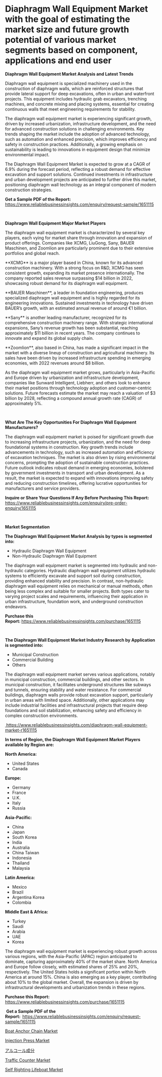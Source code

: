 <p><h1>Diaphragm Wall Equipment Market with the goal of estimating the market size and future growth potential of various market segments based on component, applications and end user</h1></p><p><strong>Diaphragm Wall Equipment Market Analysis and Latest Trends</strong></p>
<p><p>Diaphragm wall equipment is specialized machinery used in the construction of diaphragm walls, which are reinforced structures that provide lateral support for deep excavations, often in urban and waterfront projects. This equipment includes hydraulic grab excavators, trenching machines, and concrete mixing and placing systems, essential for creating continuous walls that meet engineering requirements for stability.</p><p>The diaphragm wall equipment market is experiencing significant growth, driven by increased urbanization, infrastructure development, and the need for advanced construction solutions in challenging environments. Key trends shaping the market include the adoption of advanced technology, such as automation and enhanced precision, which improves efficiency and safety in construction practices. Additionally, a growing emphasis on sustainability is leading to innovations in equipment design that minimize environmental impact.</p><p>The Diaphragm Wall Equipment Market is expected to grow at a CAGR of 6.9% during the forecast period, reflecting a robust demand for effective excavation and support solutions. Continued investments in infrastructure and urban development projects are anticipated to further drive this market, positioning diaphragm wall technology as an integral component of modern construction strategies.</p></p>
<p><strong>Get a Sample PDF of the Report:&nbsp;</strong> <a href="https://www.reliablebusinessinsights.com/enquiry/request-sample/1651115?utm_campaign=101&utm_medium=2&utm_source=Github&utm_content=ia&utm_term=17022025&utm_id=diaphragm-wall-equipment">https://www.reliablebusinessinsights.com/enquiry/request-sample/1651115</a></p>
<p>&nbsp;</p>
<p><strong>Diaphragm Wall Equipment Major Market Players</strong></p>
<p><p>The diaphragm wall equipment market is characterized by several key players, each vying for market share through innovation and expansion of product offerings. Companies like XCMG, LiuGong, Sany, BAUER Maschinen, and Zoomlion are particularly prominent due to their extensive portfolios and global reach.</p><p>**XCMG** is a major player based in China, known for its advanced construction machinery. With a strong focus on R&D, XCMG has seen consistent growth, expanding its market presence internationally. The company reported sales revenue surpassing $14 billion in 2022, showcasing robust demand for its diaphragm wall equipment.</p><p>**BAUER Maschinen**, a leader in foundation engineering, produces specialized diaphragm wall equipment and is highly regarded for its engineering innovations. Sustained investments in technology have driven BAUER’s growth, with an estimated annual revenue of around €1 billion.</p><p>**Sany** is another leading manufacturer, recognized for its comprehensive construction machinery range. With strategic international expansions, Sany’s revenue growth has been substantial, reaching approximately $11 billion in recent years. The company continues to innovate and expand its global supply chain.</p><p>**Zoomlion**, also based in China, has made a significant impact in the market with a diverse lineup of construction and agricultural machinery. Its sales have been driven by increased infrastructure spending in emerging economies, with 2022 revenues around $8 billion.</p><p>As the diaphragm wall equipment market grows, particularly in Asia-Pacific and Europe driven by urbanization and infrastructure development, companies like Sunward Intelligent, Liebherr, and others look to enhance their market positions through technology adoption and customer-centric solutions. Future forecasts estimate the market may reach a valuation of $3 billion by 2028, reflecting a compound annual growth rate (CAGR) of approximately 5%.</p></p>
<p>&nbsp;</p>
<p><strong>What Are The Key Opportunities For Diaphragm Wall Equipment Manufacturers?</strong></p>
<p><p>The diaphragm wall equipment market is poised for significant growth due to increasing infrastructure projects, urbanization, and the need for deep foundational systems in construction. Key growth trends include advancements in technology, such as increased automation and efficiency of excavation techniques. The market is also driven by rising environmental concerns, prompting the adoption of sustainable construction practices. Future outlook indicates robust demand in emerging economies, bolstered by government investments in transport and urban development. As a result, the market is expected to expand with innovations improving safety and reducing construction timelines, offering lucrative opportunities for manufacturers and service providers.</p></p>
<p><strong>Inquire or Share Your Questions If Any Before Purchasing This Report:</strong> <a href="https://www.reliablebusinessinsights.com/enquiry/pre-order-enquiry/1651115?utm_campaign=101&utm_medium=2&utm_source=Github&utm_content=ia&utm_term=17022025&utm_id=diaphragm-wall-equipment">https://www.reliablebusinessinsights.com/enquiry/pre-order-enquiry/1651115</a></p>
<p>&nbsp;</p>
<p><strong>Market Segmentation</strong></p>
<p><strong>The Diaphragm Wall Equipment Market Analysis by types is segmented into:</strong></p>
<p><ul><li>Hydraulic Diaphragm Wall Equipment</li><li>Non-Hydraulic Diaphragm Wall Equipment</li></ul></p>
<p><p>The diaphragm wall equipment market is segmented into hydraulic and non-hydraulic categories. Hydraulic diaphragm wall equipment utilizes hydraulic systems to efficiently excavate and support soil during construction, providing enhanced stability and precision. In contrast, non-hydraulic diaphragm wall equipment relies on mechanical or manual methods, often being less complex and suitable for smaller projects. Both types cater to varying project scales and requirements, influencing their application in urban infrastructure, foundation work, and underground construction endeavors.</p></p>
<p><strong>Purchase this Report:&nbsp;</strong><a href="https://www.reliablebusinessinsights.com/purchase/1651115?utm_campaign=101&utm_medium=2&utm_source=Github&utm_content=ia&utm_term=17022025&utm_id=diaphragm-wall-equipment">https://www.reliablebusinessinsights.com/purchase/1651115</a></p>
<p>&nbsp;</p>
<p><strong>The Diaphragm Wall Equipment Market Industry Research by Application is segmented into:</strong></p>
<p><ul><li>Municipal Construction</li><li>Commercial Building</li><li>Others</li></ul></p>
<p><p>The diaphragm wall equipment market serves various applications, notably in municipal construction, commercial buildings, and other sectors. In municipal construction, it facilitates underground structures like subways and tunnels, ensuring stability and water resistance. For commercial buildings, diaphragm walls provide robust excavation support, particularly in urban areas with limited space. Additionally, other applications may include industrial facilities and infrastructural projects that require deep foundations and soil stabilization, enhancing safety and efficiency in complex construction environments.</p></p>
<p><a href="https://www.reliablebusinessinsights.com/diaphragm-wall-equipment-market-r1651115?utm_campaign=101&utm_medium=2&utm_source=Github&utm_content=ia&utm_term=17022025&utm_id=diaphragm-wall-equipment">&nbsp;https://www.reliablebusinessinsights.com/diaphragm-wall-equipment-market-r1651115</a></p>
<p><strong>In terms of Region, the Diaphragm Wall Equipment Market Players available by Region are:</strong></p>
<p>
    <p> <strong> North America: </strong>
        <ul>
            <li>United States</li>
            <li>Canada</li>
        </ul>
        </p> 
    <p> <strong> Europe: </strong>
        <ul>
            <li>Germany</li>
            <li>France</li>
            <li>U.K.</li>
            <li>Italy</li>
            <li>Russia</li>
        </ul>
        </p> 
    <p> <strong> Asia-Pacific: </strong>
        <ul>
            <li>China</li>
            <li>Japan</li>
            <li>South Korea</li>
            <li>India</li>
            <li>Australia</li>
            <li>China Taiwan</li>
            <li>Indonesia</li>
            <li>Thailand</li>
            <li>Malaysia</li>
        </ul>
        </p> 
    <p> <strong> Latin America: </strong>
        <ul>
            <li>Mexico</li>
            <li>Brazil</li>
            <li>Argentina Korea</li>
            <li>Colombia</li>
        </ul>
        </p> 
    <p> <strong> Middle East & Africa: </strong>
        <ul>
            <li>Turkey</li>
            <li>Saudi</li>
            <li>Arabia</li>
            <li>UAE</li>
            <li>Korea</li>
        </ul>
    </p>
    </p>
<p><p>The diaphragm wall equipment market is experiencing robust growth across various regions, with the Asia-Pacific (APAC) region anticipated to dominate, capturing approximately 40% of the market share. North America and Europe follow closely, with estimated shares of 25% and 20%, respectively. The United States holds a significant portion within North America at around 15%. China is also emerging as a key player, contributing about 10% to the global market. Overall, the expansion is driven by infrastructural developments and urbanization trends in these regions.</p></p>
<p><strong>Purchase this Report: </strong><a href="https://www.reliablebusinessinsights.com/purchase/1651115?utm_campaign=101&utm_medium=2&utm_source=Github&utm_content=ia&utm_term=17022025&utm_id=diaphragm-wall-equipment">https://www.reliablebusinessinsights.com/purchase/1651115</a></p>
<p>&nbsp;<strong>Get a Sample PDF of the Report:&nbsp;&nbsp;</strong><a href="https://www.reliablebusinessinsights.com/enquiry/request-sample/1651115?utm_campaign=101&utm_medium=2&utm_source=Github&utm_content=ia&utm_term=17022025&utm_id=diaphragm-wall-equipment">https://www.reliablebusinessinsights.com/enquiry/request-sample/1651115</a></p>
<p><strong></strong></p>
<p><p><a href="https://github.com/poianaokkels/Market-Research-Report-List-1/blob/main/boat-anchor-chain-market.md?utm_campaign=101&utm_medium=2&utm_source=Github&utm_content=ia&utm_term=17022025&utm_id=diaphragm-wall-equipment">Boat Anchor Chain Market</a></p><p><a href="https://github.com/naulasulakr0/Market-Research-Report-List-1/blob/main/injection-press-market.md?utm_campaign=101&utm_medium=2&utm_source=Github&utm_content=ia&utm_term=17022025&utm_id=diaphragm-wall-equipment">Injection Press Market</a></p><p><a href="https://github.com/lababdou/Market-Research-Report-List-6/blob/main/345572237423.md?utm_campaign=101&utm_medium=2&utm_source=Github&utm_content=ia&utm_term=17022025&utm_id=diaphragm-wall-equipment">アルコール成分</a></p><p><a href="https://github.com/haimamuirev8/Market-Research-Report-List-1/blob/main/traffic-counter-market.md?utm_campaign=101&utm_medium=2&utm_source=Github&utm_content=ia&utm_term=17022025&utm_id=diaphragm-wall-equipment">Traffic Counter Market</a></p><p><a href="https://github.com/iquiseeboli/Market-Research-Report-List-1/blob/main/self-righting-lifeboat-market.md?utm_campaign=101&utm_medium=2&utm_source=Github&utm_content=ia&utm_term=17022025&utm_id=diaphragm-wall-equipment">Self Righting Lifeboat Market</a></p></p>